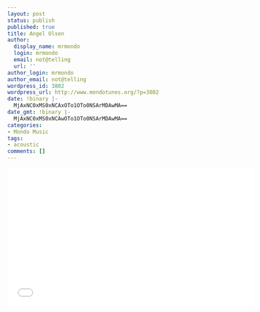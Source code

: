 ```yaml
---
layout: post
status: publish
published: true
title: Angel Olsen
author:
  display_name: mrmondo
  login: mrmondo
  email: not@telling
  url: ''
author_login: mrmondo
author_email: not@telling
wordpress_id: 3802
wordpress_url: http://www.mondotunes.org/?p=3802
date: !binary |-
  MjAxNC0xMS0xNCAxOTo1OTo0NSArMDAwMA==
date_gmt: !binary |-
  MjAxNC0xMS0xNCAwOTo1OTo0NSArMDAwMA==
categories:
- Mondo Music
tags:
- acoustic
comments: []
---
```

<iframe width="560" height="315" src="//www.youtube.com/embed/eKIzxQftnx8" frameborder="0"> </iframe>
